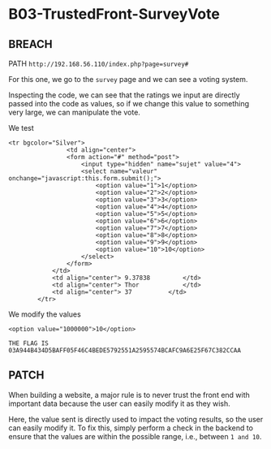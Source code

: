 # B03-TrustedFront-SurveyVote

##  BREACH

PATH `http://192.168.56.110/index.php?page=survey#`

For this one, we go to the `survey` page and we can see a voting system.

Inspecting the code, we can see that the ratings we input are directly passed into the code as values, so if we change this value to something very large, we can manipulate the vote.

We test


```
<tr bgcolor="Silver">
				<td align="center">
				<form action="#" method="post">
					<input type="hidden" name="sujet" value="4">
					<select name="valeur" onchange="javascript:this.form.submit();">
						<option value="1">1</option>
						<option value="2">2</option>
						<option value="3">3</option>
						<option value="4">4</option>
						<option value="5">5</option>
						<option value="6">6</option>
						<option value="7">7</option>
						<option value="8">8</option>
						<option value="9">9</option>
						<option value="10">10</option>
					</select>
				</form>
			</td>
			<td align="center"> 9.37838			</td>
			<td align="center"> Thor			</td>
			<td align="center"> 37			</td>
		</tr>
```

We modify the values

```
<option value="1000000">10</option>
```

```
THE FLAG IS 03A944B434D5BAFF05F46C4BEDE5792551A2595574BCAFC9A6E25F67C382CCAA
```

## PATCH

When building a website, a major rule is to never trust the front end with important data because the user can easily modify it as they wish.

Here, the value sent is directly used to impact the voting results, so the user can easily modify it. To fix this, simply perform a check in the backend to ensure that the values are within the possible range, i.e., between `1 and 10`.